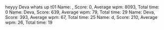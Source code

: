 
heyyy Deva whats up
t01
Name: , Score: 0, Average wpm: 8093, Total time: 0
Name: Deva, Score: 639, Average wpm: 79, Total time: 29
Name: Deva, Score: 393, Average wpm: 67, Total time: 25
Name: d, Score: 210, Average wpm: 26, Total time: 19
